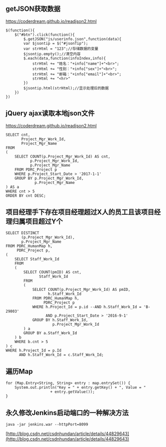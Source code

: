 


<span id= "20173601">getJSON获取数据</span>
----------

https://coderdream.github.io/readjson2.html

	$(function(){ 
		$("#btn").click(function(){ 
			$.getJSON("js/userinfo.json",function(data){ 
			var $jsontip = $("#jsonTip"); 
			var strHtml = "123";//存储数据的变量 
			$jsontip.empty();//清空内容 
			$.each(data,function(infoIndex,info){ 
				strHtml += "姓名："+info["name"]+"<br>"; 
				strHtml += "性别："+info["sex"]+"<br>"; 
				strHtml += "邮箱："+info["email"]+"<br>"; 
				strHtml += "<hr>" 
			}) 
			$jsontip.html(strHtml);//显示处理后的数据 
		}) 
	}) 





<span id= "20173602"> jQuery ajax读取本地json文件</span>
----------

https://coderdream.github.io/readjson2.html

	SELECT cnt,
	       Project_Mgr_Work_Id,
	       Project_Mgr_Name
	FROM
	(
	    SELECT COUNT(p.Project_Mgr_Work_Id) AS cnt,
	           p.Project_Mgr_Work_Id,
	           p.Project_Mgr_Name
	    FROM PDRC_Project p
	    WHERE p.Project_Start_Date > '2017-1-1'
	    GROUP BY p.Project_Mgr_Work_Id,
	             p.Project_Mgr_Name
	) AS a
	WHERE cnt > 5
	ORDER BY cnt DESC;


<span id= "20173403">项目经理手下存在项目经理超过X人的员工且该项目经理归属项目超过Y个</span>
----------

	SELECT DISTINCT
	       (p.Project_Mgr_Work_Id),
	       p.Project_Mgr_Name
	FROM PDRC_HumanMap h,
	     PDRC_Project p,
	(
	    SELECT Staff_Work_Id
	    FROM
	    (
	        SELECT COUNT(pmID) AS cnt,
	               Staff_Work_Id
	        FROM
	        (
	            SELECT COUNT(p.Project_Mgr_Work_Id) AS pmID,
	                   h.Staff_Work_Id
	            FROM PDRC_HumanMap h,
	                 PDRC_Project p
	            WHERE h.Project_Id = p.id --AND h.Staff_Work_Id = 'B-29803'
	                  AND p.Project_Start_Date > '2016-9-1'
	            GROUP BY h.Staff_Work_Id,
	                     p.Project_Mgr_Work_Id
	        ) a
	        GROUP BY a.Staff_Work_Id
	    ) b
	    WHERE b.cnt > 5
	) c
	WHERE h.Project_Id = p.Id
	      AND h.Staff_Work_Id = c.Staff_Work_Id;



<span id= "20173404">遍历Map</span>
----------

	for (Map.Entry<String, String> entry : map.entrySet()) {
		System.out.println("Key = " + entry.getKey() + ", Value = "
						+ entry.getValue());
	}


<span id= "20173405">永久修改Jenkins启动端口的一种解决方法</span>
----------

	java -jar jenkins.war --httpPort=8099

[http://blog.csdn.net/csdnhundan/article/details/44829643](http://blog.csdn.net/csdnhundan/article/details/44829643)